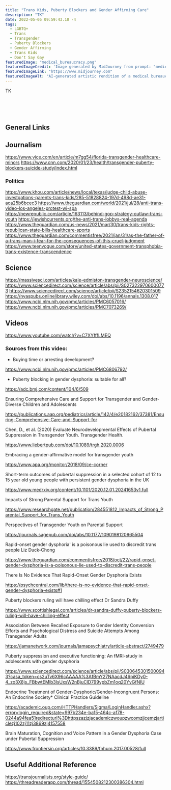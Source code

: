 ```yaml
---
title: "Trans Kids, Puberty Blockers and Gender Affirming Care"
description: "TK"
date: 2022-05-05 09:59:43.10 -4
tags:
  - LGBTQ+
  - Trans
  - Transgender
  - Puberty Blockers
  - Gender Affirming
  - Trans Kids
  - Don't Say Gay
featuredImage: "medical_bureaucracy.png"
featuredImageCredit: 'Image generated by MidJourney from prompt: "medical bureaucracy"'
featuredImageLink: "https://www.midjourney.com"
featuredImageAlt: "AI-generated artistic rendition of a medical bureaucracy"
---
```


TK

<br /><br /><br />

## General Links

## Journalism

https://www.vice.com/en/article/m7gg54/florida-transgender-healthcare-minors
https://www.cnn.com/2020/01/23/health/transgender-puberty-blockers-suicide-study/index.html

### Politics

https://www.khou.com/article/news/local/texas/judge-child-abuse-investgations-parents-trans-kids/285-51828824-197d-498d-ae31-aca25b6bcec3
https://www.theguardian.com/world/2021/jul/28/anti-trans-video-los-angeles-protest-wi-spa
https://newrepublic.com/article/163113/behind-gop-strategy-outlaw-trans-youth
https://jewishcurrents.org/the-anti-trans-lobbys-real-agenda
https://www.theguardian.com/us-news/2021/mar/30/trans-kids-rights-republican-state-bills-healthcare-sports
https://www.theguardian.com/commentisfree/2021/jan/31/as-the-father-of-a-trans-man-i-fear-for-the-consequences-of-this-cruel-judgment
https://www.teenvogue.com/story/united-states-government-transphobia-trans-existence-transcendence

## Science

https://massivesci.com/articles/kale-edmiston-transgender-neuroscience/
https://www.sciencedirect.com/science/article/abs/pii/S0273229706000773
https://www.sciencedirect.com/science/article/pii/S2352154620301509
https://nyaspubs.onlinelibrary.wiley.com/doi/abs/10.1196/annals.1308.017
https://www.ncbi.nlm.nih.gov/pmc/articles/PMC6057016/
https://www.ncbi.nlm.nih.gov/pmc/articles/PMC7073269/

## Videos

https://www.youtube.com/watch?v=C7XYfffLMEQ

### Sources from this video:

- Buying time or arresting development?

https://www.ncbi.nlm.nih.gov/pmc/articles/PMC6806792/

- Puberty blocking in gender dysphoria: suitable for all?

https://adc.bmj.com/content/104/6/509

Ensuring Comprehensive Care and Support for Transgender and Gender-Diverse Children and Adolescents

https://publications.aap.org/pediatrics/article/142/4/e20182162/37381/Ensuring-Comprehensive-Care-and-Support-for

Chen, D., et al. (2020) Evaluate Neurodevelopmental Effects of Pubertal Suppression in Transgender Youth. Transgender Health.

https://www.liebertpub.com/doi/10.1089/trgh.2020.0006

Embracing a gender-affirmative model for transgender youth

https://www.apa.org/monitor/2018/09/ce-corner

Short-term outcomes of pubertal suppression in a selected cohort of 12 to 15 year old young people with persistent gender dysphoria in the UK

https://www.medrxiv.org/content/10.1101/2020.12.01.20241653v1.full

Impacts of Strong Parental Support for Trans Youth

https://www.researchgate.net/publication/284551812_Impacts_of_Strong_Parental_Support_for_Trans_Youth

Perspectives of Transgender Youth on Parental Support

https://journals.sagepub.com/doi/abs/10.1177/1090198120965504

Rapid-onset gender dysphoria' is a poisonous lie used to discredit trans people
Liz Duck-Chong

https://www.theguardian.com/commentisfree/2018/oct/22/rapid-onset-gender-dysphoria-is-a-poisonous-lie-used-to-discredit-trans-people

There Is No Evidence That Rapid-Onset Gender Dysphoria Exists

https://psychcentral.com/lib/there-is-no-evidence-that-rapid-onset-gender-dysphoria-exists#1

Puberty blockers ruling will have chilling effect
Dr Sandra Duffy

https://www.scottishlegal.com/articles/dr-sandra-duffy-puberty-blockers-ruling-will-have-chilling-effect

Association Between Recalled Exposure to Gender Identity Conversion Efforts and Psychological Distress and Suicide Attempts Among Transgender Adults

https://jamanetwork.com/journals/jamapsychiatry/article-abstract/2749479

Puberty suppression and executive functioning: An fMRI-study in adolescents with gender dysphoria

https://www.sciencedirect.com/science/article/abs/pii/S0306453015000943?casa_token=cs2uTv6X96cAAAAA%3AfBmY27NAacdJ46piKDy0-4_zo3X8js_FBbwtEMlb3lsUxsW2nBjuClD799vpbZm1oq20YvGfNIU

Endocrine Treatment of Gender-Dysphoric/Gender-Incongruent Persons: An Endocrine Society* Clinical Practice Guideline

https://academic.oup.com/HTTPHandlers/Sigma/LoginHandler.ashx?error=login_required&state=997b234e-ba15-464c-af78-0244a94fea51redirecturl%3Dhttpszazjzjacademiczwoupzwcomzjjcemzjarticlezj102zj11zj3869zj4157558

Brain Maturation, Cognition and Voice Pattern in a Gender Dysphoria Case under Pubertal Suppression

https://www.frontiersin.org/articles/10.3389/fnhum.2017.00528/full

## Useful Additional Reference

https://transjournalists.org/style-guide/
https://threadreaderapp.com/thread/1554508212300386304.html
